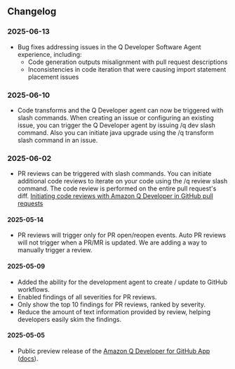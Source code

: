 ## Changelog

### 2025-06-13
* Bug fixes addressing issues in the Q Developer Software Agent experience, including:
  - Code generation outputs misalignment with pull request descriptions
  - Inconsistencies in code iteration that were causing import statement placement issues

### 2025-06-10
* Code transforms and the Q Developer agent can now be triggered with slash commands. When creating an issue or configuring an existing issue, you can trigger the Q Developer agent by issuing /q dev slash command. Also you can initiate java upgrade using the /q transform slash command in an issue. 

### 2025-06-02
* PR reviews can be triggered with slash commands. You can initiate additional code reviews to iterate on your code using the /q review slash command. The code review is performed on the entire pull request's diff. [Initiating code reviews with Amazon Q Developer in GitHub pull requests](https://docs.aws.amazon.com/amazonq/latest/qdeveloper-ug/github-code-reviews.html)

#### 2025-05-14
* PR reviews will trigger only for PR open/reopen events. Auto PR reviews will not trigger when a PR/MR is updated. We are adding a way to manually trigger a review.

#### 2025-05-09

* Added the ability for the development agent to create / update to GitHub workflows.
* Enabled findings of all severities for PR reviews.
* Only show the top 10 findings for PR reviews, ranked by severity.
* Reduce the amount of text information provided by review, helping developers easily skim the findings.

#### 2025-05-05

* Public preview release of the [Amazon Q Developer for GitHub App](https://github.com/apps/amazon-q-developer) ([docs](https://docs.aws.amazon.com/amazonq/latest/qdeveloper-ug/amazon-q-for-github.html)).
